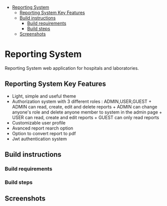 - [Reporting System](#reporting-system)
  - [Reporting System Key Features](#reporting-system-key-features)
  - [Build instructions](#build-instructions)
    - [Build requirements](#build-requirements)
    - [Build steps](#build-steps)
  - [Screenshots](#screenshots)

# Reporting System

Reporting System web application for hospitals and laboratories.

## Reporting System Key Features

- Light, simple and useful theme
- Authorization system with 3 different roles : ADMIN,USER,GUEST
        + ADMIN can read, create, edit and delete reports
        + ADMIN can change anyone's role and delete anyone member to system in the admin page
        + USER can read, create and edit reports
        + GUEST can only read reports
- Customizable user profile
- Avanced report rearch option
- Option to convert report to pdf
- Jwt authentication system

## Build instructions

### Build requirements

### Build steps

## Screenshots
        

